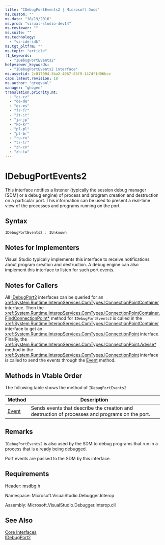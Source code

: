 ```yaml
---
title: "IDebugPortEvents2 | Microsoft Docs"
ms.custom: ""
ms.date: "10/19/2016"
ms.prod: "visual-studio-dev14"
ms.reviewer: ""
ms.suite: ""
ms.technology: 
  - "vs-ide-sdk"
ms.tgt_pltfrm: ""
ms.topic: "article"
f1_keywords: 
  - "IDebugPortEvents2"
helpviewer_keywords: 
  - "IDebugPortEvents2 interface"
ms.assetid: 2c017094-3ba2-4067-83f9-147df1d96bce
caps.latest.revision: 18
ms.author: "gregvanl"
manager: "ghogen"
translation.priority.mt: 
  - "cs-cz"
  - "de-de"
  - "es-es"
  - "fr-fr"
  - "it-it"
  - "ja-jp"
  - "ko-kr"
  - "pl-pl"
  - "pt-br"
  - "ru-ru"
  - "tr-tr"
  - "zh-cn"
  - "zh-tw"
---
```

# IDebugPortEvents2
This interface notifies a listener (typically the session debug manager [SDM] or a debug engine) of process and program creation and destruction on a particular port. This information can be used to present a real-time view of the processes and programs running on the port.  
  
## Syntax  
  
```  
IDebugPortEvents2 : IUnknown  
```  
  
## Notes for Implementers  
 Visual Studio typically implements this interface to receive notifications about program creation and destruction. A debug engine can also implement this interface to listen for such port events.  
  
## Notes for Callers  
 All [IDebugPort2](../extensibility-debugger-reference/idebugport2.md) interfaces can be queried for an <xref:System.Runtime.InteropServices.ComTypes.IConnectionPointContainer> interface. Then the <xref:System.Runtime.InteropServices.ComTypes.IConnectionPointContainer.FindConnectionPoint*> method for `IDebugPortEvents2` is called in the <xref:System.Runtime.InteropServices.ComTypes.IConnectionPointContainer> interface to get an <xref:System.Runtime.InteropServices.ComTypes.IConnectionPoint> interface. Finally, the <xref:System.Runtime.InteropServices.ComTypes.IConnectionPoint.Advise*> method in the <xref:System.Runtime.InteropServices.ComTypes.IConnectionPoint> interface is called to send the events through the [Event](../extensibility-debugger-reference/idebugportevents2--event.md) method.  
  
## Methods in Vtable Order  
 The following table shows the method of `IDebugPortEvents2`.  
  
|Method|Description|  
|------------|-----------------|  
|[Event](../extensibility-debugger-reference/idebugportevents2--event.md)|Sends events that describe the creation and destruction of processes and programs on the port.|  
  
## Remarks  
 `IDebugPortEvents2` is also used by the SDM to debug programs that run in a process that is already being debugged.  
  
 Port events are passed to the SDM by this interface.  
  
## Requirements  
 Header: msdbg.h  
  
 Namespace: Microsoft.VisualStudio.Debugger.Interop  
  
 Assembly: Microsoft.VisualStudio.Debugger.Interop.dll  
  
## See Also  
 [Core Interfaces](../extensibility-debugger-reference/core-interfaces.md)   
 [IDebugPort2](../extensibility-debugger-reference/idebugport2.md)